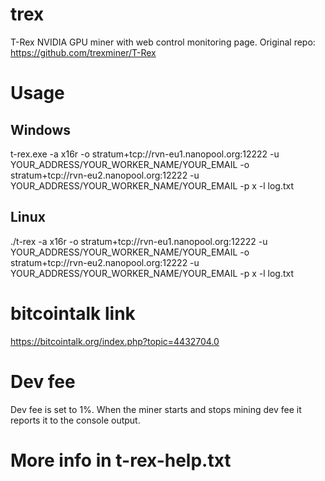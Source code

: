 # trex
T-Rex NVIDIA GPU miner with web control monitoring page.
Original repo:
https://github.com/trexminer/T-Rex
# Usage
## Windows
t-rex.exe -a x16r -o stratum+tcp://rvn-eu1.nanopool.org:12222 -u YOUR_ADDRESS/YOUR_WORKER_NAME/YOUR_EMAIL -o stratum+tcp://rvn-eu2.nanopool.org:12222 -u YOUR_ADDRESS/YOUR_WORKER_NAME/YOUR_EMAIL -p x -l log.txt

## Linux
./t-rex -a x16r -o stratum+tcp://rvn-eu1.nanopool.org:12222 -u YOUR_ADDRESS/YOUR_WORKER_NAME/YOUR_EMAIL -o stratum+tcp://rvn-eu2.nanopool.org:12222 -u YOUR_ADDRESS/YOUR_WORKER_NAME/YOUR_EMAIL -p x -l log.txt

# bitcointalk link
https://bitcointalk.org/index.php?topic=4432704.0

# Dev fee
Dev fee is set to 1%. When the miner starts and stops mining dev fee it reports it to the console output.

# More info in t-rex-help.txt

